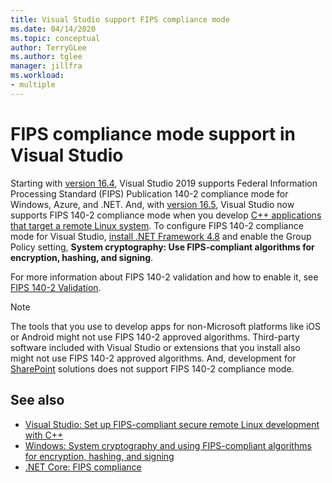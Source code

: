 ```yaml
---
title: Visual Studio support FIPS compliance mode
ms.date: 04/14/2020
ms.topic: conceptual
author: TerryGLee
ms.author: tglee
manager: jillfra
ms.workload:
- multiple
---
```

# FIPS compliance mode support in Visual Studio

Starting with [version 16.4](/visualstudio/releases/2019/release-notes-v16.4/), Visual Studio 2019 supports Federal Information Processing Standard (FIPS) Publication 140-2 compliance mode for Windows, Azure, and .NET. And, with [version 16.5](/visualstudio/releases/2019/release-notes-v16.5/), Visual Studio now supports FIPS 140-2 compliance mode when you develop [C++ applications that target a remote Linux system](/cpp/linux/set-up-fips-compliant-secure-remote-linux-development/). To configure FIPS 140-2 compliance mode for Visual Studio, [install .NET Framework 4.8](https://dotnet.microsoft.com/download/dotnet-framework/net48) and enable the Group Policy setting, **System cryptography: Use FIPS-compliant algorithms for encryption, hashing, and signing**.

For more information about FIPS 140-2 validation and how to enable it, see [FIPS 140-2 Validation](/windows/security/threat-protection/fips-140-validation/).

> [!NOTE]
> The tools that you use to develop apps for non-Microsoft platforms like iOS or Android might not use FIPS 140-2 approved algorithms. Third-party software included with Visual Studio or extensions that you install also might not use FIPS 140-2 approved algorithms. And, development for [SharePoint](/sharepoint/security-for-sharepoint-server/federal-information-processing-standard-security-standards/) solutions does not support FIPS 140-2 compliance mode.

## See also

- [Visual Studio: Set up FIPS-compliant secure remote Linux development with C++](/cpp/linux/set-up-fips-compliant-secure-remote-linux-development/)
- [Windows: System cryptography and using FIPS-compliant algorithms for encryption, hashing, and signing](/windows/security/threat-protection/security-policy-settings/system-cryptography-use-fips-compliant-algorithms-for-encryption-hashing-and-signing)
- [.NET Core: FIPS compliance](/dotnet/standard/security/fips-compliance/)
